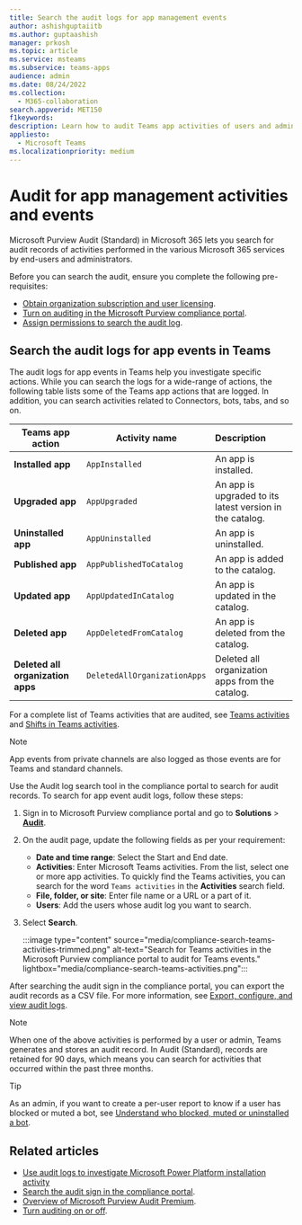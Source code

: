 ```yaml
---
title: Search the audit logs for app management events
author: ashishguptaiitb
ms.author: guptaashish
manager: prkosh
ms.topic: article
ms.service: msteams
ms.subservice: teams-apps
audience: admin
ms.date: 08/24/2022
ms.collection: 
  - M365-collaboration
search.appverid: MET150
f1keywords: 
description: Learn how to audit Teams app activities of users and administrators in your organization.
appliesto: 
  - Microsoft Teams
ms.localizationpriority: medium
---
```


# Audit for app management activities and events

Microsoft Purview Audit (Standard) in Microsoft 365 lets you search for audit records of activities performed in the various Microsoft 365 services by end-users and administrators.

Before you can search the audit, ensure you complete the following pre-requisites:

* [Obtain organization subscription and user licensing](/microsoft-365/compliance/set-up-basic-audit).
* [Turn on auditing in the Microsoft Purview compliance portal](/microsoft-365/compliance/turn-audit-log-search-on-or-off).
* [Assign permissions to search the audit log](/microsoft-365/compliance/set-up-basic-audit).

## Search the audit logs for app events in Teams

The audit logs for app events in Teams help you investigate specific actions. While you can search the logs for a wide-range of actions, the following table lists some of the Teams app actions that are logged. In addition, you can search activities related to Connectors, bots, tabs, and so on.

| Teams app action                  | Activity name                | Description                                              |
|-----------------------------------|------------------------------|:---------------------------------------------------------|
| **Installed app**                 | `AppInstalled`               | An app is installed.                                     |
| **Upgraded app**                  | `AppUpgraded`                | An app is upgraded to its latest version in the catalog. |
| **Uninstalled app**               | `AppUninstalled`             | An app is uninstalled.                                   |
| **Published app**                 | `AppPublishedToCatalog`      | An app is added to the catalog.                          |
| **Updated app**                   | `AppUpdatedInCatalog`        | An app is updated in the catalog.                        |
| **Deleted app**                   | `AppDeletedFromCatalog`      | An app is deleted from the catalog.                      |
| **Deleted all organization apps** | `DeletedAllOrganizationApps` | Deleted all organization apps from the catalog.          |

For a complete list of Teams activities that are audited, see [Teams activities](audit-log-events.md#teams-activities) and [Shifts in Teams activities](audit-log-events.md#shifts-in-teams-activities).

> [!NOTE]
> App events from private channels are also logged as those events are for Teams and standard channels.

Use the Audit log search tool in the compliance portal to search for audit records. To search for app event audit logs, follow these steps:

1. Sign in to Microsoft Purview compliance portal and go to **Solutions** > **[Audit](https://compliance.microsoft.com/auditlogsearch)**.
1. On the audit page, update the following fields as per your requirement:

   * **Date and time range**: Select the Start and End date.
   * **Activities**: Enter Microsoft Teams activities. From the list, select one or more app activities. To quickly find the Teams activities, you can search for the word `Teams activities` in the **Activities** search field.
   * **File, folder, or site**: Enter file name or a URL or a part of it.
   * **Users**: Add the users whose audit log you want to search.

1. Select **Search**.

   :::image type="content" source="media/compliance-search-teams-activities-trimmed.png" alt-text="Search for Teams activities in the Microsoft Purview compliance portal to audit for Teams events." lightbox="media/compliance-search-teams-activities.png":::

After searching the audit sign in the compliance portal, you can export the audit records as a CSV file. For more information, see [Export, configure, and view audit logs](/microsoft-365/compliance/export-view-audit-log-records).

> [!NOTE]
> When one of the above activities is performed by a user or admin, Teams generates and stores an audit record. In Audit (Standard), records are retained for 90 days, which means you can search for activities that occurred within the past three months.

> [!TIP]
> As an admin, if you want to create a per-user report to know if a user has blocked or muted a bot, see [Understand who blocked, muted or uninstalled a bot](/microsoftteams/platform/bots/how-to/conversations/send-proactive-messages?#understand-who-blocked-muted-or-uninstalled-a-bot).

## Related articles

* [Use audit logs to investigate Microsoft Power Platform installation activity](manage-power-platform-apps.md#use-audit-logs-to-investigate-microsoft-power-platform-installation-activity)
* [Search the audit sign in the compliance portal](/microsoft-365/compliance/search-the-audit-log-in-security-and-compliance).
* [Overview of Microsoft Purview Audit Premium](/microsoft-365/compliance/advanced-audit).
* [Turn auditing on or off](/microsoft-365/compliance/turn-audit-log-search-on-or-off).
